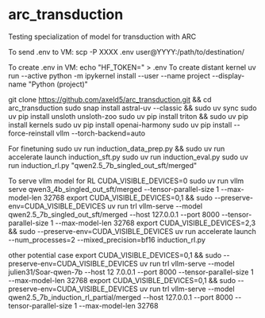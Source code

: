 # arc_transduction
Testing specialization of model for transduction with ARC

To send .env to VM: scp -P XXXX .env user@YYYY:/path/to/destination/

To create .env in VM: echo "HF_TOKEN=" > .env
To create distant kernel uv run --active python -m ipykernel install --user --name project --display-name "Python (project)"

git clone https://github.com/axeld5/arc_transduction.git && cd arc_transduction
sudo snap install astral-uv --classic && sudo uv sync
sudo uv pip install unsloth unsloth-zoo
sudo uv pip install triton && sudo uv pip install kernels
sudo uv pip install openai-harmony
sudo uv pip install --force-reinstall vllm --torch-backend=auto

For finetuning
sudo uv run induction_data_prep.py && sudo uv run accelerate launch induction_sft.py
sudo uv run induction_eval.py
sudo uv run induction_rl.py "qwen2.5_7b_singled_out_sft/merged"

To serve vllm model for RL
CUDA_VISIBLE_DEVICES=0 sudo uv run vllm serve qwen3_4b_singled_out_sft/merged --tensor-parallel-size 1 --max-model-len 32768
export CUDA_VISIBLE_DEVICES=0,1 && sudo --preserve-env=CUDA_VISIBLE_DEVICES uv run trl vllm-serve --model qwen2.5_7b_singled_out_sft/merged --host 127.0.0.1 --port 8000 --tensor-parallel-size 1 --max-model-len 32768
export CUDA_VISIBLE_DEVICES=2,3 && sudo --preserve-env=CUDA_VISIBLE_DEVICES uv run accelerate launch  --num_processes=2  --mixed_precision=bf16 induction_rl.py

other potential case
export CUDA_VISIBLE_DEVICES=0,1 && sudo --preserve-env=CUDA_VISIBLE_DEVICES uv run trl vllm-serve --model julien31/Soar-qwen-7b --host 12
7.0.0.1 --port 8000 --tensor-parallel-size 1 --max-model-len 32768
export CUDA_VISIBLE_DEVICES=0,1 && sudo --preserve-env=CUDA_VISIBLE_DEVICES uv run trl vllm-serve --model qwen2.5_7b_induction_rl_partial/merged --host 127.0.0.1 --port 8000 --tensor-parallel-size 1 --max-model-len 32768